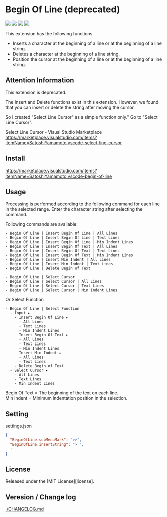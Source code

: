 # Begin Of Line (deprecated)

[![](https://vsmarketplacebadges.dev/version-short/SatoshiYamamoto.vscode-begin-of-line.png)](https://marketplace.visualstudio.com/items?itemName=SatoshiYamamoto.vscode-begin-of-line)
[![](https://vsmarketplacebadges.dev/installs-short/SatoshiYamamoto.vscode-begin-of-line.png)](https://marketplace.visualstudio.com/items?itemName=SatoshiYamamoto.vscode-begin-of-line)
[![](https://vsmarketplacebadges.dev/rating-short/SatoshiYamamoto.vscode-begin-of-line.png)](https://marketplace.visualstudio.com/items?itemName=SatoshiYamamoto.vscode-begin-of-line)
[![](https://img.shields.io/github/license/standard-software/vscode-begin-of-line.png)](https://github.com/standard-software/vscode-begin-of-line/blob/main/LICENSE)

This extension has the following functions
- Inserts a character at the beginning of a line or at the beginning of a line string.
- Deletes a character at the beginning of a line string.
- Position the cursor at the beginning of a line or at the beginning of a line string.

## Attention Information

This extension is deprecated.

The Insert and Delete functions exist in this extension. However, we found that you can insert or delete the string after moving the cursor.

So I created "Select Line Cursor" as a simple function only." Go to "Select Line Cursor".

Select Line Cursor - Visual Studio Marketplace
https://marketplace.visualstudio.com/items?itemName=SatoshiYamamoto.vscode-select-line-cursor

## Install

https://marketplace.visualstudio.com/items?itemName=SatoshiYamamoto.vscode-begin-of-line

## Usage

Processing is performed according to the following command for each line in the selected range.
Enter the character string after selecting the command.

Following commands are available:

```
- Begin Of Line | Insert Begin Of Line | All Lines
- Begin Of Line | Insert Begin Of Line | Text Lines
- Begin Of Line | Insert Begin Of Line | Min Indent Lines
- Begin Of Line | Insert Begin Of Text | All Lines
- Begin Of Line | Insert Begin Of Text | Text Lines
- Begin Of Line | Insert Begin Of Text | Min Indent Lines
- Begin Of Line | Insert Min Indent | All Lines
- Begin Of Line | Insert Min Indent | Text Lines
- Begin Of Line | Delete Begin of Text

- Begin Of Line | Select Cursor
- Begin Of Line | Select Cursor | All Lines
- Begin Of Line | Select Cursor | Text Lines
- Begin Of Line | Select Cursor | Min Indent Lines
```

Or Select Function

```
- Begin Of Line | Select Function
  - Input ▸
    - Insert Begin Of Line ▸
      - All Lines
      - Text Lines
      - Min Indent Lines
    - Insert Begin Of Text ▸
      - All Lines
      - Text Lines
      - Min Indent Lines
    - Insert Min Indent ▸
      - All Lines
      - Text Lines
    - Delete Begin of Text
  - Select Cursor ▸
    - All Lines
    - Text Lines
    - Min Indent Lines
```

Begin Of Text = The beginning of the text on each line.  
Min Indent = Minimum indentation position in the selection.  

## Setting

settings.json

```json
{
  "BeginOfLine.subMenuMark": ">>",
  "BeginOfLine.insertString": "> ",
  :
}
```

## License

Released under the [MIT License][license].

## Veresion / Change log

[./CHANGELOG.md](./CHANGELOG.md)

